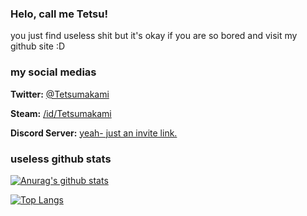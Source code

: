 ### Helo, call me Tetsu!

you just find useless shit but it's okay if you are so bored and visit my github site :D

### my social medias

**Twitter:** [@Tetsumakami](https://twitter.com/Tetsumakami)

**Steam:** [/id/Tetsumakami](https://steamcommunity.com/id/Tetsumakami)

**Discord Server:** [yeah- just an invite link.](https://discord.gg/M5JBd7d)

### useless github stats 
[![Anurag's github stats](https://github-readme-stats.vercel.app/api?username=Tetsumakami&theme=material-palenight&hide=contribs,prs)](https://github.com/anuraghazra/github-readme-stats)


[![Top Langs](https://github-readme-stats.vercel.app/api/top-langs/?username=Tetsumakami&layout=compact&show_icons=true&theme=material-palenight)](https://github.com/anuraghazra/github-readme-stats)
